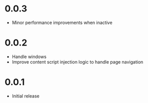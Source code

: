 # 0.0.3

* Minor performance improvements when inactive

# 0.0.2

* Handle windows
* Improve content script injection logic to handle page navigation

# 0.0.1

* Initial release
